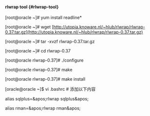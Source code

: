 #### rlwrap tool {#rlwrap-tool}

[root@oracle ~]# yum install  readline*  

[root@oracle ~]# wget [http://utopia.knoware.nl/~hlub/rlwrap/rlwrap-0.37.tar.gz](http://utopia.knoware.nl/~hlub/rlwrap/rlwrap-0.37.tar.gz)

[root@oracle ~]# tar -xvzf rlwrap-0.37.tar.gz

[root@oracle ~]# cd rlwrap-0.37

[root@oracle rlwrap-0.37]# ./configure

[root@oracle rlwrap-0.37]# make

[root@oracle rlwrap-0.37]# make install

[oracle@oracle ~]$ vi .bashrc # 添加以下内容

alias sqlplus=&amp;apos;rlwrap sqlplus&amp;apos;

alias rman=&amp;apos;rlwrap rman&amp;apos;